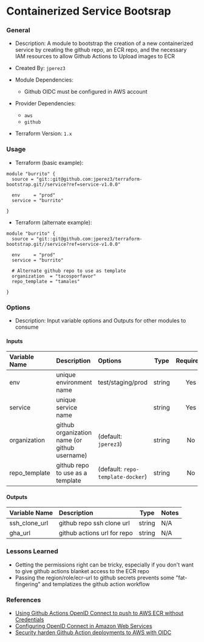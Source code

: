 # Containerized Service Bootsrap

### General

* Description: A module to bootstrap the creation of a new containerized service by creating the github repo, an ECR repo, and the necessary IAM resources to allow Github Actions to Upload images to ECR
* Created By: `jperez3`
* Module Dependencies:
  * Github OIDC must be configured in AWS account

* Provider Dependencies:
  * `aws`
  * `github`
* Terraform Version: `1.x`


### Usage

* Terraform (basic example):

```hcl
module "burrito" {
  source = "git::git@github.com:jperez3/terraform-bootstrap.git//service?ref=service-v1.0.0"

  env     = "prod"
  service = "burrito"

}

```

* Terraform (alternate example):

```hcl
module "burrito" {
  source = "git::git@github.com:jperez3/terraform-bootstrap.git//service?ref=service-v1.0.0"

  env     = "prod"
  service = "burrito"

  # Alternate github repo to use as template
  organization  = "tacosporfavor"
  repo_template = "tamales"

}

```

### Options

* Description: Input variable options and Outputs for other modules to consume

#### Inputs

| Variable Name | Description                                   | Options                           |  Type  | Required? | Notes |
| :------------ | :-------------------------------------------- | :-------------------------------- | :----: | :-------: | :---- |
| env           | unique environment name                       | test/staging/prod                 | string |    Yes    | N/A   |
| service       | unique service name                           |                                   | string |    Yes    | N/A   |
| organization  | github organization name (or github username) | (default: `jperez3`)              | string |    No     | N/A   |
| repo_template | github repo to use as a template              | (default: `repo-template-docker`) | string |    No     | N/A   |


#### Outputs

| Variable Name | Description                 |  Type  | Notes |
| :------------ | :-------------------------- | :----: | :---- |
| ssh_clone_url | github repo ssh clone url   | string | N/A   |
| gha_url       | github actions url for repo | string | N/A   |

### Lessons Learned

* Getting the permissions right can be tricky, especially if you don't want to give github actions blanket access to the ECR repo
* Passing the region/role/ecr-url to github secrets prevents some "fat-fingering" and templatizes the github action workflow


### References

* [Using Github Actions OpenID Connect to push to AWS ECR without Credentials](https://blog.tedivm.com/guides/2021/10/github-actions-push-to-aws-ecr-without-credentials-oidc/)
* [Configuring OpenID Connect in Amazon Web Services](https://docs.github.com/en/actions/deployment/security-hardening-your-deployments/configuring-openid-connect-in-amazon-web-services)
* [Security harden Github Action deployments to AWS with OIDC](https://www.jerrychang.ca/writing/security-harden-github-actions-deployments-to-aws-with-oidc)
